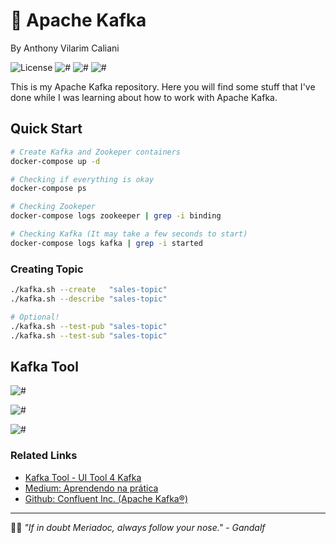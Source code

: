 # 💬 Apache Kafka
By Anthony Vilarim Caliani

![License](https://img.shields.io/github/license/avcaliani/aws-app?logo=apache&color=lightseagreen)
![#](https://img.shields.io/badge/python-3.x-yellow.svg)
![#](https://img.shields.io/badge/apache--spark-3.1.x-ff4757.svg)
![#](https://img.shields.io/badge/spring--boot-2.4.5-green.svg)

This is my Apache Kafka repository. Here you will find some stuff that I've done while I was learning about how to work with Apache Kafka.

## Quick Start
```bash
# Create Kafka and Zookeper containers
docker-compose up -d

# Checking if everything is okay
docker-compose ps

# Checking Zookeper
docker-compose logs zookeeper | grep -i binding

# Checking Kafka (It may take a few seconds to start)
docker-compose logs kafka | grep -i started
```

### Creating Topic
```bash
./kafka.sh --create   "sales-topic"
./kafka.sh --describe "sales-topic"

# Optional! 
./kafka.sh --test-pub "sales-topic"
./kafka.sh --test-sub "sales-topic"
```

## Kafka Tool

![#](.docs/kafkatool-props-1.png)

![#](.docs/kafkatool-props-2.png)

![#](.docs/kafkatool-messages.png)


### Related Links
- [Kafka Tool - UI Tool 4 Kafka](https://www.kafkatool.com/download.html)
- [Medium: Aprendendo na prática](https://medium.com/trainingcenter/apache-kafka-codifica%C3%A7%C3%A3o-na-pratica-9c6a4142a08f)
- [Github: Confluent Inc. (Apache Kafka®)](https://github.com/confluentinc/cp-docker-images)

---

🧙‍♂️ _"If in doubt Meriadoc, always follow your nose." - Gandalf_
